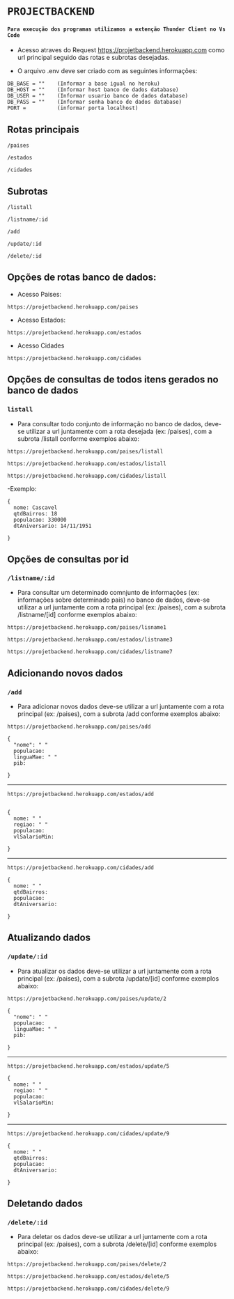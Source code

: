 # `PROJECTBACKEND`

#### `Para execução dos programas utilizamos a extenção Thunder Client no Vs Code`


- Acesso atraves do Request https://projetbackend.herokuapp.com como url principal seguido das rotas e subrotas desejadas.

- O arquivo .env deve ser criado com as seguintes informações: 

```
DB_BASE = ""    (Informar a base igual no heroku)
DB_HOST = ""    (Informar host banco de dados database)
DB_USER = ""    (Informar usuario banco de dados database)
DB_PASS = ""    (Informar senha banco de dados database)
PORT =          (informar porta localhost)
```

## Rotas principais

```
/paises
```

```
/estados
```

```
/cidades
```

## Subrotas

```
/listall
```

```
/listname/:id
```

```
/add
```

```
/update/:id
```

```
/delete/:id
```


## Opções de rotas banco de dados:
- Acesso Paises: 
 ``` 
 https://projetbackend.herokuapp.com/paises 
 ```
- Acesso Estados:
 ```
 https://projetbackend.herokuapp.com/estados 
 ```
- Acesso Cidades
 ```
 https://projetbackend.herokuapp.com/cidades 
 ```

## Opções de consultas de todos itens gerados no banco de dados
### ``listall``

- Para consultar todo conjunto de informação no banco de dados, deve-se utilizar a url juntamente com a rota desejada (ex: /paises), com a subrota /listall conforme exemplos abaixo:

```
https://projetbackend.herokuapp.com/paises/listall 
```

```
https://projetbackend.herokuapp.com/estados/listall
```

```
https://projetbackend.herokuapp.com/cidades/listall 
```

-Exemplo:
```
{ 
  nome: Cascavel
  qtdBairros: 18
  populacao: 330000
  dtAniversario: 14/11/1951 

}
```


## Opções de consultas por id
### ``/listname/:id``

- Para consultar um determinado comnjunto de informações (ex: informações sobre determinado pais) no banco de dados, deve-se utilizar a url juntamente com a rota principal (ex: /paises), com a subrota /listname/[id] conforme exemplos abaixo:

```
https://projetbackend.herokuapp.com/paises/lisname1
```

```
https://projetbackend.herokuapp.com/estados/listname3
```

```
https://projetbackend.herokuapp.com/cidades/listname7
```


## Adicionando novos dados
### ``/add``

- Para adicionar novos dados deve-se utilizar a url juntamente com a rota principal (ex: /paises), com a subrota /add conforme exemplos abaixo:

```
https://projetbackend.herokuapp.com/paises/add
```

```
{ 
  "nome": " "
  populacao: 
  linguaMae: " "
  pib:  

}
```

--------------------------------------------------


```
https://projetbackend.herokuapp.com/estados/add
```

```

{ 
  nome: " "
  regiao: " "
  populacao: 
  vlSalarioMin:  

}
```

--------------------------------------------------

```
https://projetbackend.herokuapp.com/cidades/add
```

```
{ 
  nome: " " 
  qtdBairros: 
  populacao: 
  dtAniversario:  

}
```


## Atualizando dados
### ``/update/:id``

- Para atualizar os dados deve-se utilizar a url juntamente com a rota principal (ex: /paises), com a subrota /update/[id] conforme exemplos abaixo:

```
https://projetbackend.herokuapp.com/paises/update/2
```

```
{ 
  "nome": " "
  populacao: 
  linguaMae: " "
  pib:  

}
```

--------------------------------------------------


```
https://projetbackend.herokuapp.com/estados/update/5
```

```
{ 
  nome: " "
  regiao: " "
  populacao: 
  vlSalarioMin:  

}
```

-------------------------------------------------


```
https://projetbackend.herokuapp.com/cidades/update/9
```

```
{ 
  nome: " " 
  qtdBairros: 
  populacao: 
  dtAniversario:  

}
```



## Deletando dados
### ``/delete/:id``

- Para deletar os dados deve-se utilizar a url juntamente com a rota principal (ex: /paises), com a subrota /delete/[id] conforme exemplos abaixo:

```
https://projetbackend.herokuapp.com/paises/delete/2
```

```
https://projetbackend.herokuapp.com/estados/delete/5
```

```
https://projetbackend.herokuapp.com/cidades/delete/9
```
